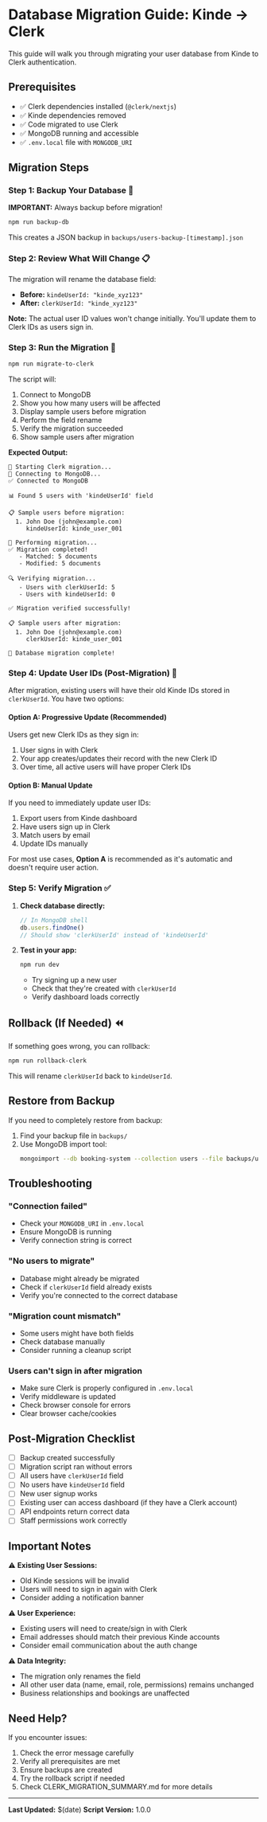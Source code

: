 # Database Migration Guide: Kinde → Clerk

This guide will walk you through migrating your user database from Kinde to Clerk authentication.

## Prerequisites

- ✅ Clerk dependencies installed (`@clerk/nextjs`)
- ✅ Kinde dependencies removed
- ✅ Code migrated to use Clerk
- ✅ MongoDB running and accessible
- ✅ `.env.local` file with `MONGODB_URI`

## Migration Steps

### Step 1: Backup Your Database 💾

**IMPORTANT:** Always backup before migration!

```bash
npm run backup-db
```

This creates a JSON backup in `backups/users-backup-[timestamp].json`

### Step 2: Review What Will Change 📋

The migration will rename the database field:
- **Before:** `kindeUserId: "kinde_xyz123"`
- **After:** `clerkUserId: "kinde_xyz123"`

**Note:** The actual user ID values won't change initially. You'll update them to Clerk IDs as users sign in.

### Step 3: Run the Migration 🚀

```bash
npm run migrate-to-clerk
```

The script will:
1. Connect to MongoDB
2. Show you how many users will be affected
3. Display sample users before migration
4. Perform the field rename
5. Verify the migration succeeded
6. Show sample users after migration

**Expected Output:**
```
🚀 Starting Clerk migration...
📡 Connecting to MongoDB...
✅ Connected to MongoDB

📊 Found 5 users with 'kindeUserId' field

📋 Sample users before migration:
  1. John Doe (john@example.com)
     kindeUserId: kinde_user_001

🔄 Performing migration...
✅ Migration completed!
   - Matched: 5 documents
   - Modified: 5 documents

🔍 Verifying migration...
   - Users with clerkUserId: 5
   - Users with kindeUserId: 0

✅ Migration verified successfully!

📋 Sample users after migration:
  1. John Doe (john@example.com)
     clerkUserId: kinde_user_001

🎉 Database migration complete!
```

### Step 4: Update User IDs (Post-Migration) 🔄

After migration, existing users will have their old Kinde IDs stored in `clerkUserId`. You have two options:

#### Option A: Progressive Update (Recommended)
Users get new Clerk IDs as they sign in:
1. User signs in with Clerk
2. Your app creates/updates their record with the new Clerk ID
3. Over time, all active users will have proper Clerk IDs

#### Option B: Manual Update
If you need to immediately update user IDs:
1. Export users from Kinde dashboard
2. Have users sign up in Clerk
3. Match users by email
4. Update IDs manually

For most use cases, **Option A** is recommended as it's automatic and doesn't require user action.

### Step 5: Verify Migration ✅

1. **Check database directly:**
   ```javascript
   // In MongoDB shell
   db.users.findOne()
   // Should show 'clerkUserId' instead of 'kindeUserId'
   ```

2. **Test in your app:**
   ```bash
   npm run dev
   ```
   - Try signing up a new user
   - Check that they're created with `clerkUserId`
   - Verify dashboard loads correctly

## Rollback (If Needed) ⏪

If something goes wrong, you can rollback:

```bash
npm run rollback-clerk
```

This will rename `clerkUserId` back to `kindeUserId`.

## Restore from Backup

If you need to completely restore from backup:

1. Find your backup file in `backups/`
2. Use MongoDB import tool:
   ```bash
   mongoimport --db booking-system --collection users --file backups/users-backup-[timestamp].json --jsonArray
   ```

## Troubleshooting

### "Connection failed"
- Check your `MONGODB_URI` in `.env.local`
- Ensure MongoDB is running
- Verify connection string is correct

### "No users to migrate"
- Database might already be migrated
- Check if `clerkUserId` field already exists
- Verify you're connected to the correct database

### "Migration count mismatch"
- Some users might have both fields
- Check database manually
- Consider running a cleanup script

### Users can't sign in after migration
- Make sure Clerk is properly configured in `.env.local`
- Verify middleware is updated
- Check browser console for errors
- Clear browser cache/cookies

## Post-Migration Checklist

- [ ] Backup created successfully
- [ ] Migration script ran without errors
- [ ] All users have `clerkUserId` field
- [ ] No users have `kindeUserId` field
- [ ] New user signup works
- [ ] Existing user can access dashboard (if they have a Clerk account)
- [ ] API endpoints return correct data
- [ ] Staff permissions work correctly

## Important Notes

⚠️ **Existing User Sessions:**
- Old Kinde sessions will be invalid
- Users will need to sign in again with Clerk
- Consider adding a notification banner

⚠️ **User Experience:**
- Existing users will need to create/sign in with Clerk
- Email addresses should match their previous Kinde accounts
- Consider email communication about the auth change

⚠️ **Data Integrity:**
- The migration only renames the field
- All other user data (name, email, role, permissions) remains unchanged
- Business relationships and bookings are unaffected

## Need Help?

If you encounter issues:
1. Check the error message carefully
2. Verify all prerequisites are met
3. Ensure backups are created
4. Try the rollback script if needed
5. Check CLERK_MIGRATION_SUMMARY.md for more details

---

**Last Updated:** $(date)
**Script Version:** 1.0.0

